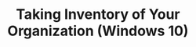 ---
title: Taking Inventory of Your Organization (Windows 10)
description: This section provides information about how to use the Application Compatibility Toolkit (ACT) to identify applications and devices that are installed in your organization.
redirect_url: https://technet.microsoft.com/itpro/windows/deploy/manage-windows-upgrades-with-upgrade-analytics
---